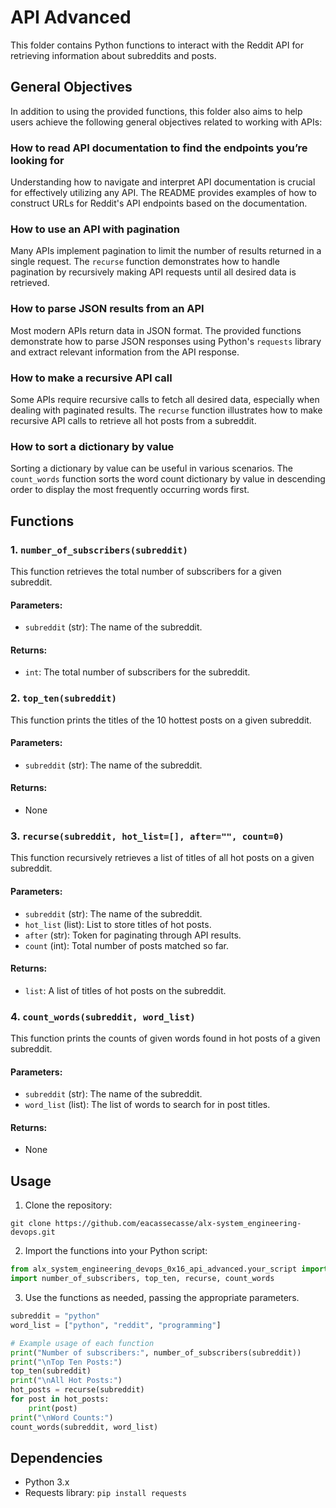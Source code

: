 # API Advanced

This folder contains Python functions to interact with the Reddit API for retrieving information about subreddits and posts.

## General Objectives

In addition to using the provided functions, this folder also aims to help users achieve the following general objectives related to working with APIs:

### How to read API documentation to find the endpoints you’re looking for

Understanding how to navigate and interpret API documentation is crucial for effectively utilizing any API. The README provides examples of how to construct URLs for Reddit's API endpoints based on the documentation.

### How to use an API with pagination

Many APIs implement pagination to limit the number of results returned in a single request. The `recurse` function demonstrates how to handle pagination by recursively making API requests until all desired data is retrieved.

### How to parse JSON results from an API

Most modern APIs return data in JSON format. The provided functions demonstrate how to parse JSON responses using Python's `requests` library and extract relevant information from the API response.

### How to make a recursive API call

Some APIs require recursive calls to fetch all desired data, especially when dealing with paginated results. The `recurse` function illustrates how to make recursive API calls to retrieve all hot posts from a subreddit.

### How to sort a dictionary by value

Sorting a dictionary by value can be useful in various scenarios. The `count_words` function sorts the word count dictionary by value in descending order to display the most frequently occurring words first.

## Functions

### 1. `number_of_subscribers(subreddit)`

This function retrieves the total number of subscribers for a given subreddit.

#### Parameters:

- `subreddit` (str): The name of the subreddit.

#### Returns:

- `int`: The total number of subscribers for the subreddit.

### 2. `top_ten(subreddit)`

This function prints the titles of the 10 hottest posts on a given subreddit.

#### Parameters:

- `subreddit` (str): The name of the subreddit.

#### Returns:

- None

### 3. `recurse(subreddit, hot_list=[], after="", count=0)`

This function recursively retrieves a list of titles of all hot posts on a given subreddit.

#### Parameters:

- `subreddit` (str): The name of the subreddit.
- `hot_list` (list): List to store titles of hot posts.
- `after` (str): Token for paginating through API results.
- `count` (int): Total number of posts matched so far.

#### Returns:

- `list`: A list of titles of hot posts on the subreddit.

### 4. `count_words(subreddit, word_list)`

This function prints the counts of given words found in hot posts of a given subreddit.

#### Parameters:

- `subreddit` (str): The name of the subreddit.
- `word_list` (list): The list of words to search for in post titles.

#### Returns:

- None

## Usage

1. Clone the repository:

```
git clone https://github.com/eacassecasse/alx-system_engineering-devops.git
```

2. Import the functions into your Python script:

```python
from alx_system_engineering_devops_0x16_api_advanced.your_script import
import number_of_subscribers, top_ten, recurse, count_words
```

3. Use the functions as needed, passing the appropriate parameters.

```python
subreddit = "python"
word_list = ["python", "reddit", "programming"]

# Example usage of each function
print("Number of subscribers:", number_of_subscribers(subreddit))
print("\nTop Ten Posts:")
top_ten(subreddit)
print("\nAll Hot Posts:")
hot_posts = recurse(subreddit)
for post in hot_posts:
    print(post)
print("\nWord Counts:")
count_words(subreddit, word_list)
```

## Dependencies

- Python 3.x
- Requests library: `pip install requests`